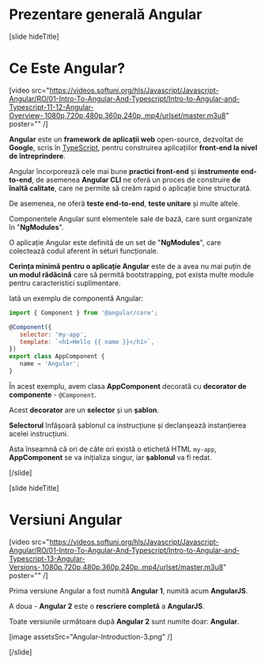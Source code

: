 # Prezentare generală Angular 

[slide hideTitle]

# Ce Este Angular?

[video src="https://videos.softuni.org/hls/Javascript/Javascript-Angular/RO/01-Intro-To-Angular-And-Typescript/Intro-to-Angular-and-Typescript-11-12-Angular-Overview-,1080p,720p,480p,360p,240p,.mp4/urlset/master.m3u8" poster="" /]

**Angular** este un **framework de aplicații web** open-source, dezvoltat de **Google**, scris în  [TypeScript](https://en.wikipedia.org/wiki/TypeScript), pentru construirea  aplicațiilor **front-end la nivel de întreprindere**.

Angular încorporează cele mai bune **practici front-end** și **instrumente end-to-end**, de asemenea **Angular CLI** ne oferă un proces de construire **de înaltă calitate**, care ne permite să creăm rapid o aplicație bine structurată.

De asemenea, ne oferă **teste end-to-end**, **teste unitare** și multe altele.

Componentele Angular sunt elementele sale de bază, care sunt organizate în "**NgModules**".

O aplicație Angular este definită de un set de "**NgModules**", care colectează codul aferent în seturi funcționale.

**Cerința minimă pentru o aplicație Angular** este de a avea nu mai puțin de **un modul rădăcină** care să permită bootstrapping, pot exista multe module pentru caracteristici suplimentare.

Iată un exemplu de componentă Angular:

```js
import { Component } from '@angular/core';

@Component({
   selector: 'my-app',
   template: `<h1>Hello {{ name }}</h1>`,
})
export class AppComponent {
   name = 'Angular';
} 
```

În acest exemplu, avem clasa **AppComponent** decorată cu **decorator de componente** - `@Component`.

Acest **decorator** are un **selector** și un **șablon**.

**Selectorul** înfășoară șablonul ca instrucțiune și declanșează instanțierea acelei instrucțiuni.

Asta înseamnă că ori de câte ori există o etichetă HTML `my-app`, **AppComponent** se va inițializa singur, iar **șablonul** va fi redat.

[/slide]

[slide hideTitle]

# Versiuni Angular

[video src="https://videos.softuni.org/hls/Javascript/Javascript-Angular/RO/01-Intro-To-Angular-And-Typescript/Intro-to-Angular-and-Typescript-13-Angular-Versions-,1080p,720p,480p,360p,240p,.mp4/urlset/master.m3u8" poster="" /]

Prima versiune Angular a fost numită **Angular 1**, numită acum **AngularJS**.

A doua - **Angular 2** este o **rescriere completă** a **AngularJS**.

Toate versiunile următoare după **Angular 2** sunt numite doar: **Angular**.

[image assetsSrc="Angular-Introduction-3.png" /]

[/slide]
